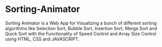 # Sorting-Animator
Sorting Animator is a Web App for Visualizing a bunch of different sorting algorithms like Selection Sort, Bubble Sort, Insertion Sort, Merge Sort and Quick Sort with the Functionality of Speed Control and Array Size Control using HTML, CSS and JAVASCRIPT.
